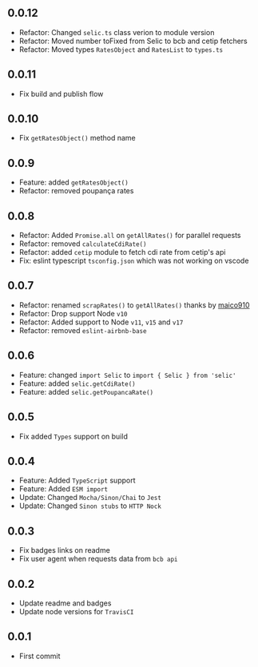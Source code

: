 ## 0.0.12
+ Refactor: Changed `selic.ts` class verion to module version
+ Refactor: Moved number toFixed from Selic to bcb and cetip fetchers
+ Refactor: Moved types `RatesObject` and `RatesList` to `types.ts`

## 0.0.11
+ Fix build and publish flow

## 0.0.10
+ Fix `getRatesObject()` method name

## 0.0.9
+ Feature: added `getRatesObject()`
+ Refactor: removed poupança rates

## 0.0.8
+ Refactor: Added `Promise.all` on `getAllRates()` for parallel requests
+ Refactor: removed `calculateCdiRate()`
+ Refactor: added `cetip` module to fetch cdi rate from cetip's api
+ Fix: eslint typescript `tsconfig.json` which was not working on vscode

## 0.0.7
+ Refactor: renamed `scrapRates()` to `getAllRates()` thanks by [maico910](https://github.com/caio-ribeiro-pereira/selic/pull/5)
+ Refactor: Drop support Node `v10`
+ Refactor: Added support to Node `v11`, `v15` and `v17`
+ Refactor: removed `eslint-airbnb-base`

## 0.0.6
+ Feature: changed `import Selic` to `import { Selic } from 'selic'`
+ Feature: added `selic.getCdiRate()`
+ Feature: added `selic.getPoupancaRate()`

## 0.0.5
+ Fix added `Types` support on build

## 0.0.4
+ Feature: Added `TypeScript` support
+ Feature: Added `ESM import`
+ Update: Changed `Mocha/Sinon/Chai` to `Jest`
+ Update: Changed `Sinon stubs` to `HTTP Nock`

## 0.0.3
+ Fix badges links on readme
+ Fix user agent when requests data from `bcb api`

## 0.0.2
+ Update readme and badges
+ Update node versions for `TravisCI`

## 0.0.1
+ First commit
